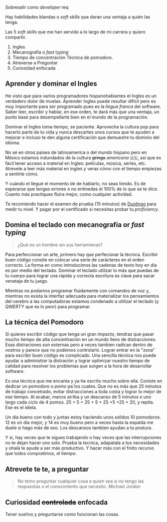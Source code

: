 Sobresalir como _developer_ req

Hay habilidades blandas o _soft skills_ que daran una ventaja a quién las tenga.

Las 5 _soft skills_ que me han servido a lo largo de mi carrera y quiero compartir.

1. Ingles 
2. Mecanografía o _fast typing_
3. Tiempo de concentración Técnica de pomodoro. 
4. Atreverse a Preguntar 
5. Curiosidad enfocada 


## Aprender y dominar el Ingles

He visto que para varios programadores hispanohablantes el Ingles es un verdadero dolor de muelas. Aprender Ingles puede resultar dificil pero es muy importante para ser programado pues es la _lingua franca_ del software. Saber leer, escribir y hablar, en ese orden, te dará más que una ventaja, un punto base para desempellarte bien en el mundo de la programación.

Dominar el Ingles toma tiempo, se paciente. Aprovecha la cultura pop para hacerlo parte de tu vida y nunca descartes unos cursos que te ayuden a mejorar e incluso te den alguna certificación que demuestre tu dominio del idioma.

No sé en otros países de latinoameríca o del mundo hispano pero en México estamos indundados de la cultura ~~gringa~~ _americana_ 🇺🇸, así que es fácil tener acceso a material en Ingles: películas, música, series, etc. Atrevete a leer más material en ingles y veras cómo con el tiempo empiezas a sentirte cómo.

Y cuándo el llegué el momento de de hablarlo, no seas tímido. Es de esperarse que tengas errores o no entinedas el 100% de lo que se te dice. Cuanto más practiques fluira mejor, como cualquier actividad. 

Te recomiendo hacer el examen de prueba (15 minutos) de [Duolingo](https://englishtest.duolingo.com/home) para medir tu nivel. Y pagar por el certificado si necesitas probar tu _proficiency_. 


## Domina el teclado con mecanografía or _fast typing_

>¿Qué es un hombre sin sus herramienas?

Para perfeccionar un arte, primero hay que perfecionar la técnica. Escribir buen código consite en colocar una serie de carácteres en el orden correcto. La forma en como introducimos las cadenas de texto hoy en día es por medio del teclado. Dominar el teclado utilizar lo más que puedas de tu cuerpo para lograr una rápida y correcta escritura es clave para sacar venataja de tu juego.

Mientras no podamos programar fluidamente con comandos de voz y, mientras no exista la interfaz adecuada para materializar los pensamientos del cerebro a las computadoras estamos condenado a utilizar el teclado (y QWERTY que es lo peor) para programar.

## La técnica del Pomodoro

Si quieres escribir código que tenga un gran impacto, tendras que pasar mucho tiempo de alta concentración en un mundo lleno de distracciones. Esas distraciones son externas pero a veces tambien radican dentro de nostros y parece que no podemos controlarlo.  Lograr entrar en la "zona" para escribir buen código es complicado. Una sencilla técnica nos puede ayudar a administrar la distración y lograr optimizar nuestro tiempo de calidad para resolver los problemas que surgen a la hora de desarrollar software. 

Es una técnica que me encanta y ya he escrito mucho sobre ella. Coniste en dedicar un pomodoro o _pomo_ pa´los cuates. Que no es más que 25 minutos de trabajo concetrado, evitar distracciones a toda costa y lograr lo mejor de ese tiempo. Al acabar, manos arriba y un descanso de 5 minutos o uno largo cada ciclo de 4 pomos.
25 + 5 + 25 + 5 + 25 +5 +25 + 20, y repita. Ese es el idiela.

Un día bueno con todo y juntas estoy haciendo unos solidos 10 pomodoros. 12 es un día mejor, y 14 es muy bueno pero a veces hasta la espalda me duele si hago más de eso. Los descansos tambien ayudan a tu postura.

Y si, hay veces que te sigues trabajando o hay veces que las interrupciones no te dejan hacer uno solo. Prueba la tecnica, adapatala a tus necesidades y ohalá te ayude a ser más productivo. Y hacer más con el finito recurso que todos compratimos, el tiempo.


## Atrevete te te, a preguntar

> No temo preguntar cualquier cosa a quien sea si no tengo las respuestas o el conocimiento que necesito. _Michael Jordan_


## Curiosidad ~~controlada~~ enfocada


Tener sueños y preguntarse como funcionan las cosas. 





